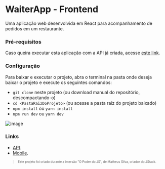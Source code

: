 # WaiterApp - Frontend

Uma aplicação web desenvolvida em React para acompanhamento de pedidos em um restaurante.

### Pré-requisitos

Caso queira executar esta aplicação com a API já criada, acesse [este link](https://github.com/savifon/waiterapp-api).

### Configuração

Para baixar e executar o projeto, abra o terminal na pasta onde deseja baixar o projeto e execute os seguintes comandos:

- `git clone` neste projeto (ou download manual do repositório, descompactando-o)
- `cd <PastaRaizDoProjeto>` (ou acesse a pasta raíz do projeto baixado)
- `npm install` ou `yarn install`
- `npm run dev` ou `yarn dev`

![image](https://user-images.githubusercontent.com/31941701/233858676-224fb29e-7346-4cfa-aedb-d5d6ba57f5b0.png)

### Links

- [API](https://github.com/savifon/waiterapp-api).
- [Mobile](https://github.com/savifon/waiterapp-api).

> <sub><sup>Este projeto foi criado durante a imersão "O Poder do JS", de Matheus Silva, criador do JStack.<sub><sup>
